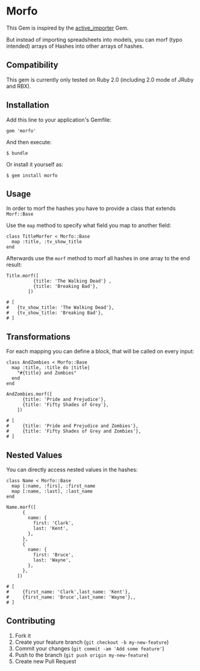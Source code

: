 # Morfo

This Gem is inspired by the [active_importer](https://github.com/continuum/active_importer) Gem.

But instead of importing spreadsheets into models, you can morf (typo intended) arrays of Hashes into other arrays of hashes.

## Compatibility

This gem is currently only tested on Ruby 2.0 (including 2.0 mode of JRuby and RBX).

## Installation

Add this line to your application's Gemfile:

    gem 'morfo'

And then execute:

    $ bundle

Or install it yourself as:

    $ gem install morfo

## Usage

In order to morf the hashes you have to provide a class that extends `Morf::Base`

Use the `map` method to specify what field you map to another field:

    class TitleMorfer < Morfo::Base
      map :title, :tv_show_title
    end

Afterwards use the `morf` method to morf all hashes in one array to the end result:

    Title.morf([
              {title: 'The Walking Dead'} ,
              {title: 'Breaking Bad'},
            ])

    # [
    #   {tv_show_title: 'The Walking Dead'},
    #   {tv_show_title: 'Breaking Bad'},
    # ]

## Transformations

For each mapping you can define a block, that will be called on every input:

    class AndZombies < Morfo::Base
      map :title, :title do |title|
        "#{title} and Zombies"
      end
    end

    AndZombies.morf([
          {title: 'Pride and Prejudice'},
          {title: 'Fifty Shades of Grey'},
        ])

    # [
    #     {title: 'Pride and Prejudice and Zombies'},
    #     {title: 'Fifty Shades of Grey and Zombies'},
    # ]

## Nested Values

You can directly access nested values in the hashes:

    class Name < Morfo::Base
      map [:name, :firs], :first_name
      map [:name, :last], :last_name
    end

    Name.morf([
          {
            name: {
              first: 'Clark',
              last: 'Kent',
            },
          },
          {
            name: {
              first: 'Bruce',
              last: 'Wayne',
            },
          },
        ])

    # [
    #     {first_name: 'Clark',last_name: 'Kent'},
    #     {first_name: 'Bruce',last_name: 'Wayne'},,
    # ]

## Contributing

1. Fork it
2. Create your feature branch (`git checkout -b my-new-feature`)
3. Commit your changes (`git commit -am 'Add some feature'`)
4. Push to the branch (`git push origin my-new-feature`)
5. Create new Pull Request
